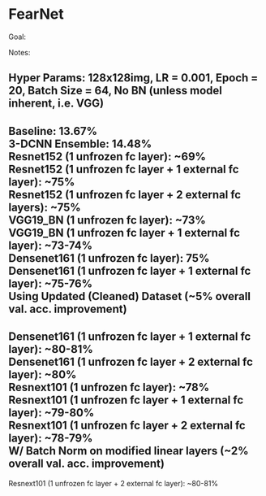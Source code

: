 # FearNet

Goal:

Notes:

Hyper Params: 128x128img, LR = 0.001, Epoch = 20, Batch Size = 64, No BN (unless model inherent, i.e. VGG)
-----------------------------------------------------
Baseline: 13.67%   
3-DCNN Ensemble: 14.48%   
Resnet152 (1 unfrozen fc layer): ~69%  
Resnet152 (1 unfrozen fc layer + 1 external fc layer): ~75%  
Resnet152 (1 unfrozen fc layer + 2 external fc layers): ~75%  
VGG19_BN (1 unfrozen fc layer): ~73%  
VGG19_BN (1 unfrozen fc layer + 1 external fc layer): ~73-74%  
Densenet161 (1 unfrozen fc layer): 75%  
Densenet161 (1 unfrozen fc layer + 1 external fc layer): ~75-76%  
Using Updated (Cleaned) Dataset (~5% overall val. acc. improvement)
-----------------------------------------------------
Densenet161 (1 unfrozen fc layer + 1 external fc layer): ~80-81%  
Densenet161 (1 unfrozen fc layer + 2 external fc layer): ~80%  
Resnext101 (1 unfrozen fc layer): ~78%   
Resnext101 (1 unfrozen fc layer + 1 external fc layer): ~79-80%    
Resnext101 (1 unfrozen fc layer + 2 external fc layer): ~78-79%   
W/ Batch Norm on modified linear layers (~2% overall val. acc. improvement)
--------------------------------------
Resnext101 (1 unfrozen fc layer + 2 external fc layer): ~80-81%   
